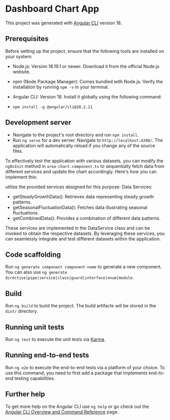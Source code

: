 # Dashboard Chart App

This project was generated with [Angular CLI](https://github.com/angular/angular-cli) version 18.

## Prerequisites
Before setting up the project, ensure that the following tools are installed on your system:

  - Node.js: Version 18.19.1 or newer. Download it from the official Node.js website.
  
  - npm (Node Package Manager): Comes bundled with Node.js. Verify the installation by running `npm -v` in your terminal.
  
  - Angular CLI: Version 18. Install it globally using the following command:
  - `npm install -g @angular/cli@18.2.11`


## Development server

- Navigate to the project's root directory and run `npm install`.
- Run `ng serve` for a dev server. Navigate to `http://localhost:4200/`. The application will automatically reload if you change any of the source files.

To effectively test the application with various datasets, you can modify the `ngOnInit` method in `area-chart.component.ts` to sequentially fetch data from different services and update the chart accordingly. Here's how you can implement this: 

utilize the provided services designed for this purpose:
Data Services:
- getSteadyGrowthData(): Retrieves data representing steady growth patterns.
- getSeasonalFluctuationData(): Fetches data illustrating seasonal fluctuations.
- getCombinedData(): Provides a combination of different data patterns.
  
These services are implemented in the DataService class and can be invoked to obtain the respective datasets. By leveraging these services, you can seamlessly integrate and test different datasets within the application.

## Code scaffolding

Run `ng generate component component-name` to generate a new component. You can also use `ng generate directive|pipe|service|class|guard|interface|enum|module`.

## Build

Run `ng build` to build the project. The build artifacts will be stored in the `dist/` directory.

## Running unit tests

Run `ng test` to execute the unit tests via [Karma](https://karma-runner.github.io).

## Running end-to-end tests

Run `ng e2e` to execute the end-to-end tests via a platform of your choice. To use this command, you need to first add a package that implements end-to-end testing capabilities.

## Further help

To get more help on the Angular CLI use `ng help` or go check out the [Angular CLI Overview and Command Reference](https://angular.dev/tools/cli) page.
